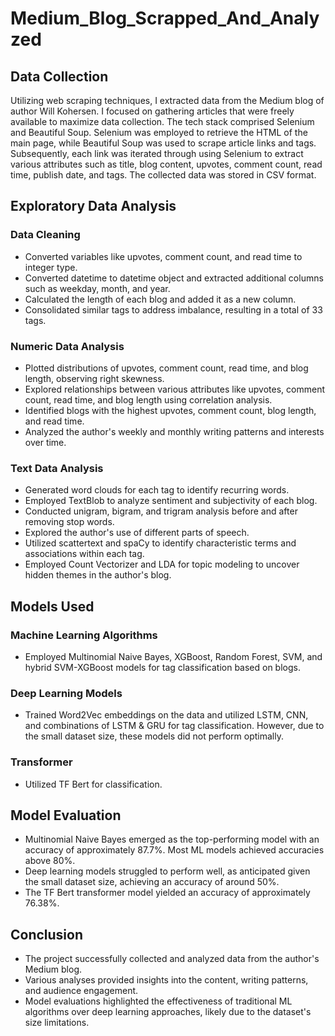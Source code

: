 # Medium_Blog_Scrapped_And_Analyzed
## Data Collection

Utilizing web scraping techniques, I extracted data from the Medium blog of author Will Kohersen. I focused on gathering articles that were freely available to maximize data collection. The tech stack comprised Selenium and Beautiful Soup. Selenium was employed to retrieve the HTML of the main page, while Beautiful Soup was used to scrape article links and tags. Subsequently, each link was iterated through using Selenium to extract various attributes such as title, blog content, upvotes, comment count, read time, publish date, and tags. The collected data was stored in CSV format.

## Exploratory Data Analysis

### Data Cleaning
- Converted variables like upvotes, comment count, and read time to integer type.
- Converted datetime to datetime object and extracted additional columns such as weekday, month, and year.
- Calculated the length of each blog and added it as a new column.
- Consolidated similar tags to address imbalance, resulting in a total of 33 tags.

### Numeric Data Analysis
- Plotted distributions of upvotes, comment count, read time, and blog length, observing right skewness.
- Explored relationships between various attributes like upvotes, comment count, read time, and blog length using correlation analysis.
- Identified blogs with the highest upvotes, comment count, blog length, and read time.
- Analyzed the author's weekly and monthly writing patterns and interests over time.

### Text Data Analysis
- Generated word clouds for each tag to identify recurring words.
- Employed TextBlob to analyze sentiment and subjectivity of each blog.
- Conducted unigram, bigram, and trigram analysis before and after removing stop words.
- Explored the author's use of different parts of speech.
- Utilized scattertext and spaCy to identify characteristic terms and associations within each tag.
- Employed Count Vectorizer and LDA for topic modeling to uncover hidden themes in the author's blog.

## Models Used

### Machine Learning Algorithms
- Employed Multinomial Naive Bayes, XGBoost, Random Forest, SVM, and hybrid SVM-XGBoost models for tag classification based on blogs.

### Deep Learning Models
- Trained Word2Vec embeddings on the data and utilized LSTM, CNN, and combinations of LSTM & GRU for tag classification. However, due to the small dataset size, these models did not perform optimally.

### Transformer
- Utilized TF Bert for classification.

## Model Evaluation
- Multinomial Naive Bayes emerged as the top-performing model with an accuracy of approximately 87.7%. Most ML models achieved accuracies above 80%.
- Deep learning models struggled to perform well, as anticipated given the small dataset size, achieving an accuracy of around 50%.
- The TF Bert transformer model yielded an accuracy of approximately 76.38%.

## Conclusion
- The project successfully collected and analyzed data from the author's Medium blog.
- Various analyses provided insights into the content, writing patterns, and audience engagement.
- Model evaluations highlighted the effectiveness of traditional ML algorithms over deep learning approaches, likely due to the dataset's size limitations.
